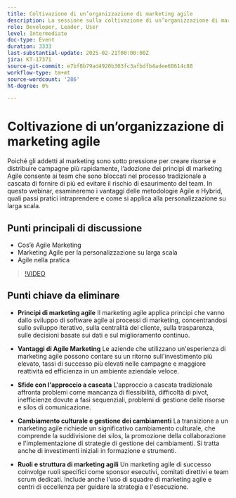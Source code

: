 ```yaml
---
title: Coltivazione di un’organizzazione di marketing agile
description: La sessione sulla coltivazione di un’organizzazione di marketing agile ha evidenziato i principi del marketing agile, i suoi vantaggi, le sfide con il tradizionale approccio a cascata, la necessità di un cambiamento culturale e di gestione del cambiamento, e i ruoli e la struttura essenziali per un marketing agile di successo.
role: Developer, Leader, User
level: Intermediate
doc-type: Event
duration: 3333
last-substantial-update: 2025-02-21T00:00:00Z
jira: KT-17371
source-git-commit: e7bf8b79ad4920b303fc3afbdfb4adee60614c88
workflow-type: tm+mt
source-wordcount: '286'
ht-degree: 0%

---
```



# Coltivazione di un’organizzazione di marketing agile

Poiché gli addetti al marketing sono sotto pressione per creare risorse e distribuire campagne più rapidamente, l’adozione dei principi di marketing Agile consente ai team che sono bloccati nel processo tradizionale a cascata di fornire di più ed evitare il rischio di esaurimento del team. In questo webinar, esamineremo i vantaggi delle metodologie Agile e Hybrid, quali passi pratici intraprendere e come si applica alla personalizzazione su larga scala.

## Punti principali di discussione

* Cos’è Agile Marketing
* Marketing Agile per la personalizzazione su larga scala
* Agile nella pratica

>[!VIDEO](https://video.tv.adobe.com/v/3444450/?learn=on&enablevpops)

## Punti chiave da eliminare

* **Principi di marketing agile** Il marketing agile applica principi che vanno dallo sviluppo di software agile ai processi di marketing, concentrandosi sullo sviluppo iterativo, sulla centralità del cliente, sulla trasparenza, sulle decisioni basate sui dati e sul miglioramento continuo.

* **Vantaggi di Agile Marketing** Le aziende che utilizzano un&#39;esperienza di marketing agile possono contare su un ritorno sull&#39;investimento più elevato, tassi di successo più elevati nelle campagne e maggiore reattività ed efficienza in un ambiente aziendale veloce.

* **Sfide con l&#39;approccio a cascata** L&#39;approccio a cascata tradizionale affronta problemi come mancanza di flessibilità, difficoltà di pivot, inefficienze dovute a fasi sequenziali, problemi di gestione delle risorse e silos di comunicazione.

* **Cambiamento culturale e gestione dei cambiamenti** La transizione a un marketing agile richiede un significativo cambiamento culturale, che comprende la suddivisione dei silos, la promozione della collaborazione e l&#39;implementazione di strategie di gestione dei cambiamenti. Si tratta anche di investimenti iniziali in formazione e strumenti.

* **Ruoli e struttura di marketing agili** Un marketing agile di successo coinvolge ruoli specifici come sponsor esecutivi, comitati direttivi e team scrum dedicati. Include anche l&#39;uso di squadre di marketing agile e centri di eccellenza per guidare la strategia e l&#39;esecuzione.
